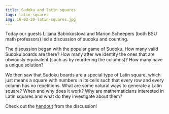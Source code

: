 ```yaml
---
title: Sudoku and latin squares
tags: latin-squares
img: 16-02-20-latin-squares.jpg
---
```


Today our guests Liljana Babinkostova and Marion Scheepers (both BSU math professors) led a discussion of sudoku and counting.<!--more-->

<p>The discussion began with the popular game of Sudoku. How many valid Sudoku boards are there? How many after we identify the ones that are obviously equivalent (such as by reordering the columns)? How many have a unique solution?</p>
<p>We then saw that Sudoku boards are a special type of Latin square, which just means a square with numbers in its cells such that every row and every column has no repetitions. What are some natural ways to generate a Latin square? When and why does it work? Why are mathematicians interested in Latin squares and what do they investigate about them?</p>
<p>Check out the <a href="http://boisemathcircles.org/wp-content/uploads/2016/02/Math_Circle_Revised.pdf" rel="">handout</a> from the discussion!</p>
